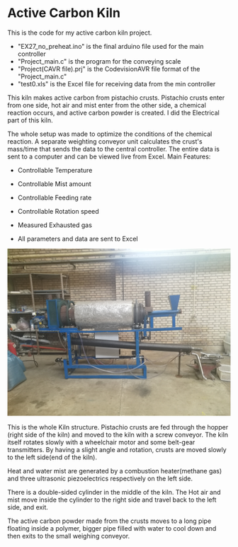 # Active Carbon Kiln
This is the code for my active carbon kiln project.

- "EX27_no_preheat.ino" is the final arduino file used for the main controller
- "Project_main.c" is the program for the conveying scale
- "Project(CAVR file).prj" is the CodevisionAVR file format of the "Project_main.c"
- "test0.xls" is the Excel file for receiving data from the min controller

This kiln makes active carbon from pistachio crusts. Pistachio crusts enter from one side, hot air and mist enter from the other side, a chemical reaction occurs, and active carbon powder is created. I did the Electrical part of this kiln.

The whole setup was made to optimize the conditions of the chemical reaction. A separate weighting conveyor unit calculates the crust's mass/time that sends the data to the central controller. The entire data is sent to a computer and can be viewed live from Excel.
Main Features:

  - Controllable Temperature

  - Controllable Mist amount

  - Controllable Feeding rate

  - Controllable Rotation speed

  - Measured Exhausted gas 

  - All parameters and data are sent to Excel

![1](https://github.com/soroushtou/Active-Carbon-Kiln/blob/main/Project1/1%20(7).jpg)

This is the whole Kiln structure. Pistachio crusts are fed through the hopper (right side of the kiln) and moved to the kiln with a screw conveyor. The kiln itself rotates slowly with a wheelchair motor and some belt-gear transmitters. By having a slight angle and rotation, crusts are moved slowly to the left side(end of the kiln). 

Heat and water mist are generated by a combustion heater(methane gas) and three ultrasonic piezoelectrics respectively on the left side.

There is a double-sided cylinder in the middle of the kiln. The Hot air and mist move inside the cylinder to the right side and travel back to the left side, and exit.

The active carbon powder made from the crusts moves to a long pipe floating inside a polymer, bigger pipe filled with water to cool down and then exits to the small weighing conveyor.
